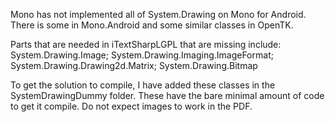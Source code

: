 

Mono has not implemented all of System.Drawing on Mono for Android.  There is some in Mono.Android and some similar classes in OpenTK.

Parts that are needed in iTextSharpLGPL that are missing include:
System.Drawing.Image;
System.Drawing.Imaging.ImageFormat;
System.Drawing.Drawing2d.Matrix;
System.Drawing.Bitmap

To get the solution to compile, I have added these classes in the SystemDrawingDummy folder.  These have the bare minimal amount of code to get it compile.  Do not expect images to work in the PDF.
